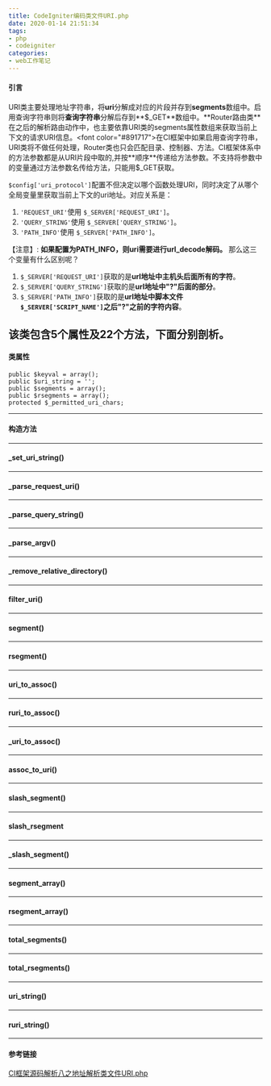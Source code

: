 ```yaml
---
title: CodeIgniter编码类文件URI.php
date: 2020-01-14 21:51:34
tags:
- php
- codeigniter
categories:
- web工作笔记
---
```


#### 引言 ####
URI类主要处理地址字符串，将**uri**分解成对应的片段并存到**segments**数组中。启用查询字符串则将**查询字符串**分解后存到**$_GET**数组中。**Router路由类**在之后的解析路由动作中，也主要依靠URI类的segments属性数组来获取当前上下文的请求URI信息。<font color="#891717">在CI框架中如果启用查询字符串，URI类将不做任何处理，Router类也只会匹配目录、控制器、方法。CI框架体系中的方法参数都是从URI片段中取的,并按**顺序**传递给方法参数。不支持将参数中的变量通过方法参数名传给方法，只能用$_GET获取。</font>
<!-- more -->
`$config['uri_protocol']`配置不但决定以哪个函数处理URI，同时决定了从哪个全局变量里获取当前上下文的uri地址。对应关系是：
1. `'REQUEST_URI'`使用 `$_SERVER['REQUEST_URI']`。
2. `'QUERY_STRING'`使用 `$_SERVER['QUERY_STRING']`。
3. `'PATH_INFO'`使用 `$_SERVER['PATH_INFO']`。

【注意】: **如果配置为PATH_INFO，则uri需要进行url_decode解码。**
那么这三个变量有什么区别呢？
1. `$_SERVER['REQUEST_URI']`获取的是**url地址中主机头后面所有的字符**。
2. `$_SERVER['QUERY_STRING']`获取的是**url地址中"?"后面的部分**。
3. `$_SERVER['PATH_INFO']`获取的是**url地址中脚本文件`$_SERVER['SCRIPT_NAME']`之后"?"之前的字符内容**。

该类包含5个属性及22个方法，下面分别剖析。
---

#### 类属性 ####
```text
public $keyval = array();
public $uri_string = '';
public $segments = array();
public $rsegments = array();
protected $_permitted_uri_chars;
```
---

#### 构造方法 ####

---

#### _set_uri_string() ####

---

#### _parse_request_uri() ####

---

#### _parse_query_string() ####

---

#### _parse_argv() ####

---

#### _remove_relative_directory() ####

---

#### filter_uri() ####

---

#### segment() ####

---

#### rsegment() ####

---

#### uri_to_assoc() ####

---

#### ruri_to_assoc() ####

---

#### _uri_to_assoc() ####

---

#### assoc_to_uri() ####

---

#### slash_segment() ####

---

#### slash_rsegment ####

---

#### _slash_segment() ####

---

#### segment_array() ####

---

#### rsegment_array() ####

---

#### total_segments() ####

---

#### total_rsegments() ####

---

#### uri_string() ####

---

#### ruri_string() ####

---

#### 参考链接 #### 

[CI框架源码解析八之地址解析类文件URI.php](https://blog.csdn.net/Zhihua_W/article/details/52872407)
